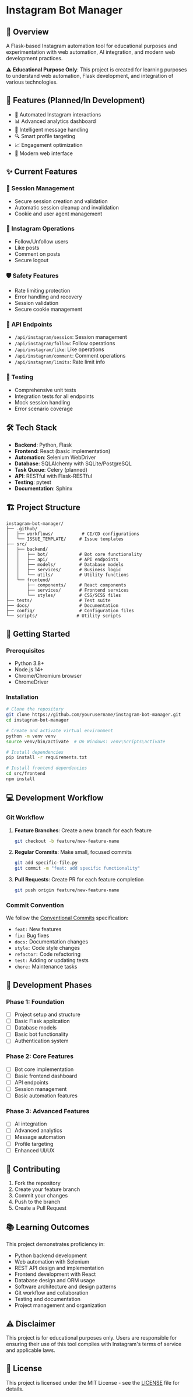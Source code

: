 # Instagram Bot Manager

## 🎯 Overview
A Flask-based Instagram automation tool for educational purposes and experimentation with web automation, AI integration, and modern web development practices.

⚠️ **Educational Purpose Only**: This project is created for learning purposes to understand web automation, Flask development, and integration of various technologies.

## 🚀 Features (Planned/In Development)

- 🤖 Automated Instagram interactions
- 📊 Advanced analytics dashboard
- 💬 Intelligent message handling
- 🔍 Smart profile targeting
- 📈 Engagement optimization
- 🎨 Modern web interface

## ✨ Current Features

### 🔐 Session Management
- Secure session creation and validation
- Automatic session cleanup and invalidation
- Cookie and user agent management

### 📱 Instagram Operations
- Follow/Unfollow users
- Like posts
- Comment on posts
- Secure logout

### 🛡 Safety Features
- Rate limiting protection
- Error handling and recovery
- Session validation
- Secure cookie management

### 🔄 API Endpoints
- `/api/instagram/session`: Session management
- `/api/instagram/follow`: Follow operations
- `/api/instagram/like`: Like operations  
- `/api/instagram/comment`: Comment operations
- `/api/instagram/limits`: Rate limit info

### 🧪 Testing
- Comprehensive unit tests
- Integration tests for all endpoints
- Mock session handling
- Error scenario coverage

## 🛠 Tech Stack

- **Backend**: Python, Flask
- **Frontend**: React (basic implementation)
- **Automation**: Selenium WebDriver
- **Database**: SQLAlchemy with SQLite/PostgreSQL
- **Task Queue**: Celery (planned)
- **API**: RESTful with Flask-RESTful
- **Testing**: pytest
- **Documentation**: Sphinx

## 🏗 Project Structure
```
instagram-bot-manager/
├── .github/
│   ├── workflows/           # CI/CD configurations
│   └── ISSUE_TEMPLATE/     # Issue templates
├── src/
│   ├── backend/
│   │   ├── bot/            # Bot core functionality
│   │   ├── api/            # API endpoints
│   │   ├── models/         # Database models
│   │   ├── services/       # Business logic
│   │   └── utils/          # Utility functions
│   └── frontend/
│       ├── components/     # React components
│       ├── services/       # Frontend services
│       └── styles/         # CSS/SCSS files
├── tests/                  # Test suite
├── docs/                   # Documentation
├── config/                 # Configuration files
└── scripts/               # Utility scripts
```

## 🚦 Getting Started

### Prerequisites
- Python 3.8+
- Node.js 14+
- Chrome/Chromium browser
- ChromeDriver

### Installation
```bash
# Clone the repository
git clone https://github.com/yourusername/instagram-bot-manager.git
cd instagram-bot-manager

# Create and activate virtual environment
python -m venv venv
source venv/bin/activate  # On Windows: venv\Scripts\activate

# Install dependencies
pip install -r requirements.txt

# Install frontend dependencies
cd src/frontend
npm install
```

## 💻 Development Workflow

### Git Workflow
1. **Feature Branches**: Create a new branch for each feature
   ```bash
   git checkout -b feature/new-feature-name
   ```

2. **Regular Commits**: Make small, focused commits
   ```bash
   git add specific-file.py
   git commit -m "feat: add specific functionality"
   ```

3. **Pull Requests**: Create PR for each feature completion
   ```bash
   git push origin feature/new-feature-name
   ```

### Commit Convention
We follow the [Conventional Commits](https://www.conventionalcommits.org/) specification:

- `feat:` New features
- `fix:` Bug fixes
- `docs:` Documentation changes
- `style:` Code style changes
- `refactor:` Code refactoring
- `test:` Adding or updating tests
- `chore:` Maintenance tasks

## 📝 Development Phases

### Phase 1: Foundation
- [ ] Project setup and structure
- [ ] Basic Flask application
- [ ] Database models
- [ ] Basic bot functionality
- [ ] Authentication system

### Phase 2: Core Features
- [ ] Bot core implementation
- [ ] Basic frontend dashboard
- [ ] API endpoints
- [ ] Session management
- [ ] Basic automation features

### Phase 3: Advanced Features
- [ ] AI integration
- [ ] Advanced analytics
- [ ] Message automation
- [ ] Profile targeting
- [ ] Enhanced UI/UX

## 🤝 Contributing

1. Fork the repository
2. Create your feature branch
3. Commit your changes
4. Push to the branch
5. Create a Pull Request

## 📚 Learning Outcomes

This project demonstrates proficiency in:
- Python backend development
- Web automation with Selenium
- REST API design and implementation
- Frontend development with React
- Database design and ORM usage
- Software architecture and design patterns
- Git workflow and collaboration
- Testing and documentation
- Project management and organization

## ⚠️ Disclaimer

This project is for educational purposes only. Users are responsible for ensuring their use of this tool complies with Instagram's terms of service and applicable laws.

## 📄 License

This project is licensed under the MIT License - see the [LICENSE](LICENSE) file for details.